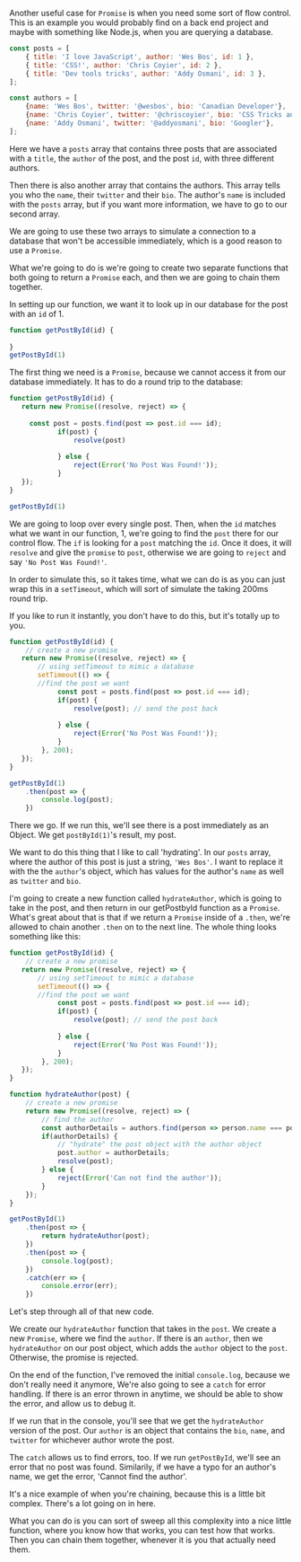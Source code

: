 Another useful case for `Promise` is when you need some sort of flow control. This is an example you would probably find on a back end project and maybe with something like Node.js, when you are querying a database.

```js
const posts = [
    { title: 'I love JavaScript', author: 'Wes Bos', id: 1 },
    { title: 'CSS!', author: 'Chris Coyier', id: 2 },
    { title: 'Dev tools tricks', author: 'Addy Osmani', id: 3 },
];

const authors = [
    {name: 'Wes Bos', twitter: '@wesbos', bio: 'Canadian Developer'},
    {name: 'Chris Coyier', twitter: '@chriscoyier', bio: 'CSS Tricks and CodePen'},
    {name: 'Addy Osmani', twitter: '@addyosmani', bio: 'Googler'},
];

```
Here we have a `posts` array that contains three posts that are associated with a `title`, the `author` of the post, and the post `id`, with three different authors.

Then there is also another array that contains the authors. This array tells you who the `name`, their `twitter` and their `bio`. The author's `name` is included with the `posts` array, but if you want more information, we have to go to our second array.

We are going to use these two arrays to simulate a connection to a database that won't be accessible immediately, which is a good reason to use a `Promise`.

What we're going to do is we're going to create two separate functions that both going to return a `Promise` each, and then we are going to chain them together.

In setting up our function, we want it to look up in our database for the post with an `id` of 1.

```js
function getPostById(id) {
    
}
getPostById(1)
```

The first thing we need is a `Promise`, because we cannot access it from our database immediately. It has to do a round trip to the database:

```js
function getPostById(id) {
   return new Promise((resolve, reject) => {
       
     const post = posts.find(post => post.id === id);
            if(post) {
                resolve(post)
                
            } else {
                reject(Error('No Post Was Found!'));
            }
   });
}

getPostById(1)
```

We are going to loop over every single post. Then, when the `id` matches what we want in our function, 1, we're going to find the `post` there for our control flow. The `if` is looking for a  `post` matching the `id`. Once it does, it will `resolve` and give the `promise` to `post`, otherwise we are going to `reject` and say `'No Post Was Found!'`.

In order to simulate this, so it takes time, what we can do is as you can just wrap this in a `setTimeout`, which will sort of simulate the taking 200ms round trip. 

If you like to run it instantly, you don't have to do this, but it's totally up to you.

```js
function getPostById(id) {
    // create a new promise
   return new Promise((resolve, reject) => {
       // using setTimeout to mimic a database
       setTimeout(() => {
       //find the post we want
            const post = posts.find(post => post.id === id);
            if(post) {
                resolve(post); // send the post back
                
            } else {
                reject(Error('No Post Was Found!'));
            }
        }, 200);
   });
}

getPostById(1)
    .then(post => {
        console.log(post);
    })
```

There we go. If we run this, we'll see there is a post immediately as an Object. We get `postById(1)`'s result, my post. 

We want to do this thing that I like to call 'hydrating'. In our `posts` array,  where the author of this post is just a string, `'Wes Bos'`. I want to replace it with the the `author`'s object, which has values for the author's `name` as well as `twitter` and `bio`.

I'm going to create a new function called `hydrateAuthor`, which is going to take in the post, and then return in our getPostbyId function as a `Promise`. What's great about that is that if we return a `Promise` inside of a `.then`, we're allowed to chain another `.then` on to the next line. The whole thing looks something like this: 

```js
function getPostById(id) {
    // create a new promise
   return new Promise((resolve, reject) => {
       // using setTimeout to mimic a database
       setTimeout(() => {
       //find the post we want
            const post = posts.find(post => post.id === id);
            if(post) {
                resolve(post); // send the post back
                
            } else {
                reject(Error('No Post Was Found!'));
            }
        }, 200);
   });
}

function hydrateAuthor(post) {
    // create a new promise
    return new Promise((resolve, reject) => {
        // find the author
        const authorDetails = authors.find(person => person.name === post.author);
        if(authorDetails) {
            // "hydrate" the post object with the author object
            post.author = authorDetails;
            resolve(post);
        } else {
            reject(Error('Can not find the author'));
        }
    });
}

getPostById(1)
    .then(post => {
        return hydrateAuthor(post);
    })
    .then(post => {
        console.log(post);
    })
    .catch(err => {
        console.error(err);
    })
```

Let's step through all of that new code. 

We create our `hydrateAuthor` function that takes in the `post`. We create a new `Promise`, where we find the `author`. If there is an `author`, then we `hydrateAuthor` on our post object, which adds the `author` object to the `post`. Otherwise, the promise is rejected.

On the end of the function, I've removed the initial `console.log`, because we don't really need it anymore, We're also going to see a `catch` for error handling. If there is an error thrown in anytime, we should be able to show the error, and allow us to debug it.

If we run that in the console, you'll see that we get the `hydrateAuthor` version of the post. Our `author` is an object that contains the `bio`, `name`, and `twitter` for whichever author wrote the post.

The `catch` allows us to find errors, too. If we run `getPostById`, we'll see an error that no post was found. Similarily, if we have a typo for an author's name, we get the error, 'Cannot find the author'.

It's a nice example of when you're chaining, because this is a little bit complex. There's a lot going on in here.
 
 What you can do is you can sort of sweep all this complexity into a nice little function, where you know how that works, you can test how that works. Then you can chain them together, whenever it is you that actually need them.
